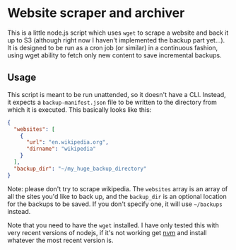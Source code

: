 # Website scraper and archiver

This is a little node.js script which uses `wget` to scrape a website and
back it up to S3 (although right now I haven't implemented the backup part
yet...). It is designed to be run as a cron job (or similar) in
a continuous fashion, using wget ability to fetch only new content to save
incremental backups.

## Usage

This script is meant to be run unattended, so it doesn't have a CLI.
Instead, it expects a `backup-manifest.json` file to be written to the
directory from which it is executed. This basically looks like this:

```json
{
  "websites": [
    {
      "url": "en.wikipedia.org",
      "dirname": "wikipedia"
    }
  ],
  "backup_dir": "~/my_huge_backup_directory"
}
```

Note: please don't try to scrape wikipedia. The `websites` array is an
array of all the sites you'd like to back up, and the `backup_dir` is an
optional location for the backups to be saved. If you don't specify one,
it will use `~/backups` instead.

Note that you need to have the `wget` installed. I have only tested this
with very recent versions of nodejs, if it's not working get
[nvm](https://github.com/creationix/nvm) and install whatever the most
recent version is.
